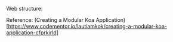 Web structure:




Reference:
(Creating a Modular Koa Application)[https://www.codementor.io/lautiamkok/creating-a-modular-koa-application-cfprkirld]